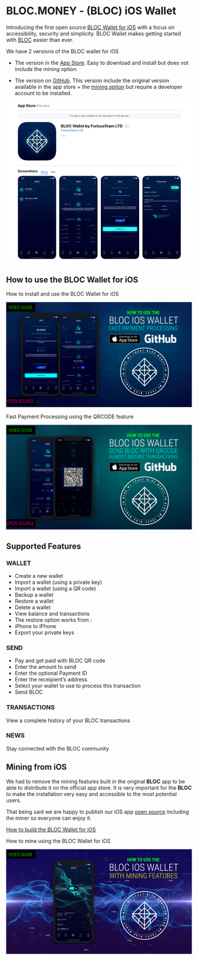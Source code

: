 # **BLOC.MONEY - (BLOC) iOS Wallet**

Introducing the first open source [BLOC Wallet for iOS](https://itunes.apple.com/us/app/bloc-wallet-by-furiousteam-ltd/id1437924269?mt=8&ign-mpt=uo%3D2) with a focus on accessibility, security and simplicity. BLOC Wallet makes getting started with [BLOC](https://bloc.money) easier than ever.

We have 2 versions of the BLOC wallet for iOS

- The version in the [App Store](https://itunes.apple.com/us/app/bloc-wallet-by-furiousteam-ltd/id1437924269?mt=8&ign-mpt=uo%3D2). Easy to download and install but does not include the mining option.

- The version on [GitHub](https://github.com/furiousteam/BLOC-iOS-wallet). This version include the original version available in the app store + the  [mining option](https://github.com/furiousteam/BLOC-iOS-wallet/tree/mining) but require a developer account to be installed.

[![BLOC Wallet for iPhone & iPad](images/iOS-wallet/bloc-wallet-appstore.png)](https://itunes.apple.com/us/app/bloc-wallet-by-furiousteam-ltd/id1437924269?mt=8&ign-mpt=uo%3D2)


## **How to use the BLOC Wallet for iOS**

How to install and use the BLOC Wallet for iOS

[![BLOC Wallet iOS app in details - Download the app store](images/iOS-wallet/BLOC-IOS-WALLET-APP-VIDEO-GUIDE.jpg)](https://www.youtube.com/watch?v=lrYZXrH5D58)

Fast Payment Processing using the QRCODE feature

[![Fast Payment Processing using the QRCODE feature](images/iOS-wallet/BLOC-IOS-WALLET-QRCODE-VIDEO-GUIDE.jpg)](https://www.youtube.com/watch?v=w228SRqSJBY)

## **Supported Features**

### WALLET

* Create a new wallet
* Import a wallet (using a private key)
* Import a wallet (using a QR code)
* Backup a wallet
* Restore a wallet
* Delete a wallet
* View balance and transactions
* The restore option works from :
* iPhone to iPhone
* Export your private keys

### SEND

* Pay and get paid with BLOC QR code
* Enter the amount to send
* Enter the optional Payment ID
* Enter the receipient’s address
* Select your wallet to use to process this transaction
* Send BLOC

### TRANSACTIONS

View a complete history of your BLOC transactions

### NEWS

Stay connected with the BLOC community

## **Mining from iOS**

We had to remove the mining features built in the original **BLOC** app to be able to distribute it on the official app store. It is very important for the **BLOC** to make the installation very easy and accessible to the most potential users.

That being said we are happy to publish our iOS app [open source](https://github.com/furiousteam/BLOC-iOS-wallet) including the miner so everyone can enjoy it.

[How to build the BLOC Wallet for iOS](../wallets/BLOC-iOS-wallet-xcode.md) 

How to mine using the BLOC Wallet for iOS

[![How to mine using the BLOC Wallet for iOS](images/iOS-wallet/BLOC-IOS-WALLET-MINING-VIDEO-GUIDE.jpg)](https://www.youtube.com/watch?v=4dYKJW3olOk)